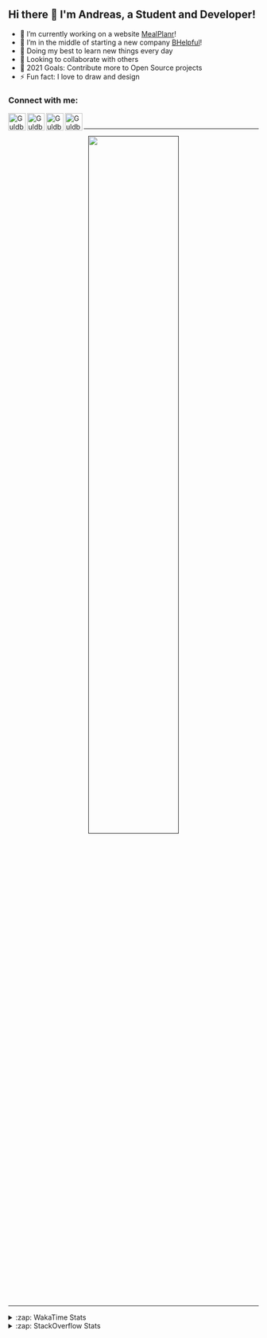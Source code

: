 ## Hi there 👋 I'm Andreas, a Student and Developer!

- 🔭 I’m currently working on a website [MealPlanr][MP]!
- 📑 I’m in the middle of starting a new company [BHelpful][BHelpful]!
- 🌱 Doing my best to learn new things every day
- 👯 Looking to collaborate with others
- 🥅 2021 Goals: Contribute more to Open Source projects
- ⚡ Fun fact: I love to draw and design

### Connect with me:

[<img align="left" alt="Guldberg | YouTube" width="35px" src="https://cdn1.iconfinder.com/data/icons/logotypes/32/youtube-512.png" />][youtube]
[<img align="left" alt="Guldberg | Twitter" width="35px" src="https://cdn1.iconfinder.com/data/icons/logotypes/32/square-twitter-512.png" />][twitter]
[<img align="left" alt="Guldberg | LinkedIn" width="35px" src="https://cdn1.iconfinder.com/data/icons/logotypes/32/square-linkedin-512.png" />][linkedin]
[<img align="left" alt="Guldberg | Instagram" width="35px" src="https://cdn2.iconfinder.com/data/icons/social-icons-33/128/Instagram-512.png" />][instagram]

<br />

---

<p align="center">
  <a href="">
    <img width="60% align="center" src="https://github-readme-stats.vercel.app/api?username=Andreasgdp&show_icons=true&count_private=true" />
  </a>
</p>

---

<details>
  <summary>:zap: WakaTime Stats</summary>

<br />

<!--START_SECTION:waka-->
![Profile Views](http://img.shields.io/badge/Profile%20Views-0-blue)

**I'm an Early 🐤** 

```text
🌞 Morning    232 commits    █████░░░░░░░░░░░░░░░░░░░░   21.87% 
🌆 Daytime    520 commits    ████████████░░░░░░░░░░░░░   49.01% 
🌃 Evening    291 commits    ██████░░░░░░░░░░░░░░░░░░░   27.43% 
🌙 Night      18 commits     ░░░░░░░░░░░░░░░░░░░░░░░░░   1.7%

```
📅 **I'm Most Productive on Sunday** 

```text
Monday       204 commits    ████░░░░░░░░░░░░░░░░░░░░░   19.23% 
Tuesday      114 commits    ██░░░░░░░░░░░░░░░░░░░░░░░   10.74% 
Wednesday    125 commits    ███░░░░░░░░░░░░░░░░░░░░░░   11.78% 
Thursday     111 commits    ██░░░░░░░░░░░░░░░░░░░░░░░   10.46% 
Friday       85 commits     ██░░░░░░░░░░░░░░░░░░░░░░░   8.01% 
Saturday     207 commits    █████░░░░░░░░░░░░░░░░░░░░   19.51% 
Sunday       215 commits    █████░░░░░░░░░░░░░░░░░░░░   20.26%

```


📊 **This Week I Spent My Time On** 

```text
⌚︎ Time Zone: Europe/Copenhagen

💬 Programming Languages: 
TypeScript               3 hrs 34 mins       ███████████████░░░░░░░░░░   61.44% 
C++                      51 mins             ███░░░░░░░░░░░░░░░░░░░░░░   14.91% 
Bash                     24 mins             █░░░░░░░░░░░░░░░░░░░░░░░░   7.1% 
Markdown                 19 mins             █░░░░░░░░░░░░░░░░░░░░░░░░   5.66% 
CMake                    19 mins             █░░░░░░░░░░░░░░░░░░░░░░░░   5.54%

🔥 Editors: 
VS Code                  5 hrs 48 mins       █████████████████████████   100.0%

🐱‍💻 Projects: 
Mealplanr-api            3 hrs 37 mins       ███████████████░░░░░░░░░░   62.27% 
robo-throw               1 hr 20 mins        █████░░░░░░░░░░░░░░░░░░░░   22.99% 
web-frontend-app         29 mins             ██░░░░░░░░░░░░░░░░░░░░░░░   8.57% 
Machine-vision           11 mins             ░░░░░░░░░░░░░░░░░░░░░░░░░   3.33% 
Mealplanr                5 mins              ░░░░░░░░░░░░░░░░░░░░░░░░░   1.64%

💻 Operating System: 
Windows                  4 hrs 38 mins       ████████████████████░░░░░   80.02% 
Linux                    39 mins             ██░░░░░░░░░░░░░░░░░░░░░░░   11.41% 
Mac                      29 mins             ██░░░░░░░░░░░░░░░░░░░░░░░   8.57%

```

**I Mostly Code in Python** 

```text
Python                   11 repos            █████████░░░░░░░░░░░░░░░░   39.29% 
C++                      4 repos             ███░░░░░░░░░░░░░░░░░░░░░░   14.29% 
TypeScript               2 repos             █░░░░░░░░░░░░░░░░░░░░░░░░   7.14% 
HTML                     2 repos             █░░░░░░░░░░░░░░░░░░░░░░░░   7.14% 
Batchfile                2 repos             █░░░░░░░░░░░░░░░░░░░░░░░░   7.14%

```



 Last Updated on 21/09/2021
<!--END_SECTION:waka-->


</details>

<details>
  <summary>:zap: StackOverflow Stats</summary>
  
  <br />
  
  [![Andreas G.D Petersen StackOverflow](https://github-readme-stackoverflow.vercel.app/?userID=11050308)](https://stackoverflow.com/users/11050308/andreas-g-d-petersen)


</details>

<br />


[twitter]: https://twitter.com/Guldberg20
[youtube]: https://www.youtube.com/channel/UCORVtLIFnURPEo_Fo-MGv8A
[instagram]: https://www.instagram.com/andreasgdp/
[linkedin]: https://www.linkedin.com/in/andreasgdp/
[MP]: https://mealplanr.bhelpful.net/
[BHelpful]: https://github.com/BHelpful
